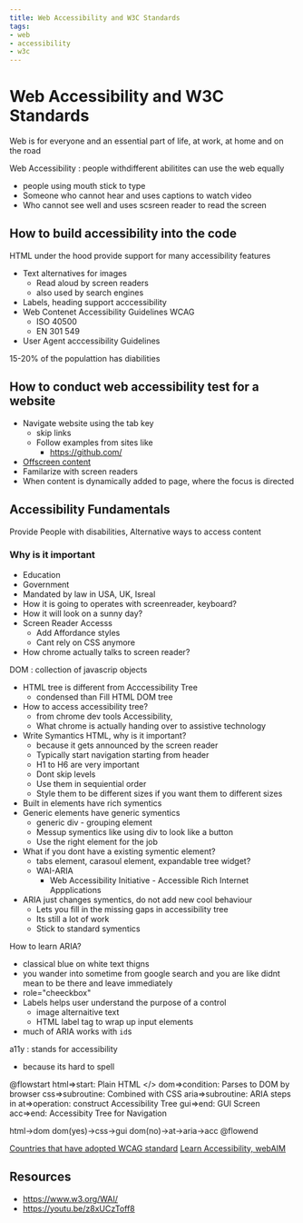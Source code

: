 ```yaml
---
title: Web Accessibility and W3C Standards
tags:
- web
- accessibility
- w3c
---
```


# Web Accessibility and W3C Standards

<TagLinks />


Web is for everyone and an essential part of life, at work, at home and on the road

Web Accessibility
: people withdifferent abilitites can use the web equally
* people using mouth stick to type
* Someone who cannot hear and uses captions to watch video
* Who cannot see well and uses scsreen reader to read the screen

## How to build accessibility into the code

HTML under the hood provide support for many accessibility features

* Text alternatives for images
  * Read aloud by screen readers
  * also used by search engines
* Labels, heading support acccessibility
* Web Contenet Accessibility Guidelines WCAG
  * ISO 40500
  * EN 301 549
* User Agent acccessibility Guidelines

15-20% of the populattion has diabilities

## How to conduct web accessibility test for a website

* Navigate website using the tab key
  * skip links
  * Follow examples from sites like
    * https://github.com/
* [Offscreen content](https://www.youtube.com/watch?v=cOmehxAU_4s)
* Familarize with screen readers
* When content is dynamically added to page, where the focus is directed

## Accessibility Fundamentals

Provide People with disabilities, Alternative ways to access content

### Why is it important

* Education
* Government
* Mandated by law in USA, UK, Isreal
* How it is going to operates with screenreader, keyboard?
* How it will look on a sunny day?
* Screen Reader Accesss
  * Add Affordance styles
  * Cant rely on CSS anymore
* How chrome actually talks to screen reader?

DOM
: collection of javascrip objects

* HTML tree is different from Acccessibility Tree
  * condensed than Fill HTML DOM tree
* How to access accessibility tree?
  * from chrome dev tools Accessibility,
  * What chrome is actually handing over to assistive technology
* Write Symantics HTML, why is it important?
  * because it gets announced by the screen reader
  * Typically start navigation starting from header
  * H1 to H6 are very important
  * Dont skip levels
  * Use them in sequiential order
  * Style them to be different sizes if you want them to different sizes
* Built in elements have rich symentics
* Generic elements have generic symentics
  * generic div - grouping element
  * Messup symentics like using div to look like a button
  * Use the right element for the job
* What if you dont have a existing symentic element?
  * tabs element, carasoul element, expandable tree widget?
  * WAI-ARIA
    * Web Accessibility Initiative - Accessible Rich Internet Appplications
* ARIA just changes symentics, do not add new cool behaviour
  * Lets you fill in the missing gaps in accessibility tree
  * Its still a lot of work
  * Stick to standard symentics

How to learn ARIA?

* classical blue on white text thigns
* you wander into sometime from google search and you are like didnt mean to be there and leave immediately
* role="cheeckbox"
* Labels helps user understand the purpose of a control
  * image alternaitive text
  * HTML label tag to wrap up input elements
* much of ARIA works with `id`s

a11y
: stands for accessibility
* because its hard to spell



@flowstart
html=>start: Plain HTML </>
dom=>condition: Parses to DOM by browser
css=>subroutine: Combined with CSS
aria=>subroutine: ARIA steps in
at=>operation: construct Accessibility Tree
gui=>end: GUI Screen
acc=>end: Accessibity Tree for Navigation

html->dom
dom(yes)->css->gui
dom(no)->at->aria->acc
@flowend

[Countries that have adopted WCAG standard](https://www.3playmedia.com/2017/08/22/countries-that-have-adopted-wcag-standards-map/)
[Learn Accessibility, webAIM](https://webaim.org/)

## Resources

* https://www.w3.org/WAI/
* https://youtu.be/z8xUCzToff8

<SimpleNewsletter/>
<Disqus />

